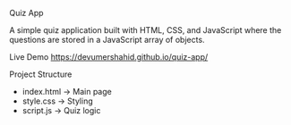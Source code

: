Quiz App

A simple quiz application built with HTML, CSS, and JavaScript where the questions are stored in a JavaScript array of objects.

Live Demo
https://devumershahid.github.io/quiz-app/

Project Structure
- index.html -> Main page
- style.css  -> Styling
- script.js  -> Quiz logic
